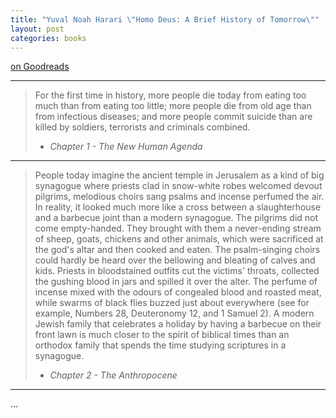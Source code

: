 ```yaml
---
title: "Yuval Noah Harari \"Homo Deus: A Brief History of Tomorrow\""
layout: post
categories: books
---
```

[on Goodreads](https://www.goodreads.com/book/show/31138556-homo-deus)

---

> For the first time in history, more people die today from eating too much than from eating too little; more people die from old age than from infectious diseases; and more people commit suicide than are killed by soldiers, terrorists and criminals combined.
> - *Chapter 1 - The New Human Agenda*

---

> People today imagine the ancient temple in Jerusalem as a kind of big synagogue where priests clad in snow-white robes welcomed devout pilgrims, melodious choirs sang psalms and incense perfumed the air. In reality, it looked much more like a cross between a slaughterhouse and a barbecue joint than a modern synagogue. The pilgrims did not come empty-handed. They brought with them a never-ending stream of sheep, goats, chickens and other animals, which were sacrificed at the god's altar and then cooked and eaten. The psalm-singing choirs could hardly be heard over the bellowing and bleating of calves and kids. Priests in bloodstained outfits cut the victims' throats, collected the gushing blood in jars and spilled it over the alter. The perfume of incense mixed with the odours of congealed blood and roasted meat, while swarms of black flies buzzed just about everywhere (see for example, Numbers 28, Deuteronomy 12, and 1 Samuel 2). A modern Jewish family that celebrates a holiday by having a barbecue on their front lawn is much closer to the spirit of biblical times than an orthodox family that spends the time studying scriptures in a synagogue.
> - *Chapter 2 - The Anthropocene*

---

...
